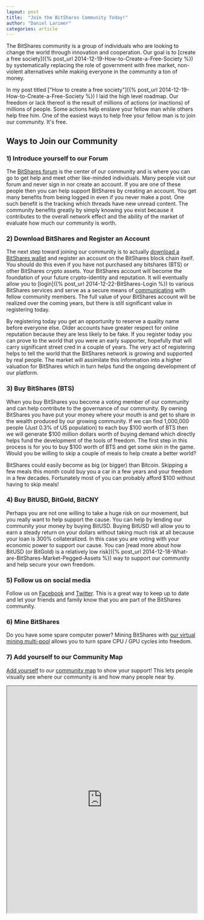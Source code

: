 ```yaml
---
layout: post
title:  "Join the BitShares Community Today!"
author: "Daniel Larimer"
categories: article
---
```


The BitShares community is a group of individuals who are looking to change the world through innovation and
cooperation.  Our goal is to [create a free society]({% post_url 2014-12-19-How-to-Create-a-Free-Society %}) by
systematically replacing the role of government with free market, non-violent alternatives while making everyone
in the community a ton of money.

In my post titled ["How to create a free society"]({% post_url 2014-12-19-How-to-Create-a-Free-Society %}) I laid the high level roadmap.  Our freedom or lack thereof is the result of millions of actions (or inactions) of millions of people.  Some actions help enslave your fellow man while others help free him.  One of the easiest ways to help free your fellow man is to join our community.  It's free. 

## Ways to Join our Community

### 1) Introduce yourself to our Forum

The [BitShares forum](https://bitsharestalk.org) is the center of our community and is where you can go to get help and meet other like-minded individuals.  Many people visit our forum and never sign in nor create an account.  If you are one of these people then you can help support BitShares by creating an account.  You get many benefits from being logged in even if you never make a post. One such benefit is the tracking which threads have new unread content.  The community benefits greatly by simply knowing you exist because it contributes to the overall network effect and the ability of the market of evaluate how much our community is worth.

### 2) Download BitShares and Register an Account

The next step toward joining our community is to actually [download a BitShares wallet](http://github.com/BitShares/bitshares/releases) and register an account on the BitShares block chain itself.  You should do this even if you have not purchased any bitshares (BTS) or other BitShares crypto assets.  Your BitShares account will become the foundation of your future crypto-identity and reputation.  It will eventually allow you to [login]({% post_url 2014-12-22-BitShares-Login %}) to various BitShares services and serve as a secure means of [communicating](todo/link_to_page_about_bitshares_mail) with fellow community members.   The full value of your BitShares account will be realized over the coming years, but there is still significant value in registering today.  


By registering today you get an opportunity to reserve a quality name before everyone else.  Older accounts have greater respect for online reputation because they are less likely to be fake.   If you register today you can prove to the world that you were an early supporter, hopefully that will carry significant street cred in a couple of years.   The very act of registering helps to tell the world that the BitShares network is growing and supported by real people.  The market will assimilate this information into a higher valuation for BitShares which in turn helps fund the ongoing development of our platform.

### 3) Buy BitShares (BTS) 

When you buy BitShares you become a voting member of our community and can help contribute to the governance of our community.  By owning BitShares you have put your money where your mouth is and get to share in the wealth produced by our growing community.   If we can find 1,000,000 people (Just 0.3% of US population) to each buy $100 worth of BTS then we will generate $100 million dollars worth of buying demand which directly helps fund the development of the tools of freedom.  The first step in this process is for you to buy $100 worth of BTS and get some skin in the game.  Would you be willing to skip a couple of meals to help create a better world?   

BitShares could easily become as big (or bigger) than Bitcoin. Skipping a few meals this month could buy you a car in a few years and your freedom in a few decades.   Fortunately most of you can probably afford $100 without having to skip meals!   

### 4) Buy BitUSD, BitGold, BitCNY 

Perhaps you are not one willing to take a huge risk on our movement, but you really want to help support the cause. You can help by lending our community your money by buying BitUSD.  Buying BitUSD will allow you to earn a steady return on your dollars without taking much risk at all because your loan is 300% collateralized.  In this case you are voting with your economic power to support our cause.  You can [read more about how BitUSD (or BitGold) is a relatively low risk]({% post_url 2014-12-18-What-are-BitShares-Market-Pegged-Assets %}) way to support our community and help secure your own freedom.

### 5) Follow us on social media

Follow us on [Facebook](http://www.facebook.com/officialbitshares) and [Twitter](http://www.twitter.com/_bitshares). This is a great way to keep up to date and let your friends and family know that you are part of the BitShares community. 

### 6)  Mine BitShares 

Do you have some spare computer power?  Mining BitShares with [our virtual mining multi-pool](http://www.minebitshares.com) allows you to turn spare CPU / GPU cycles into freedom.    

### 7) Add yourself to our Community Map

[Add yourself](https://www.zeemaps.com/map?group=1162907) to our [community map](http://www.zeemaps.com/view?shuttered=1&group=1162907&x=-80.400616&y=37.224179&z=15) to show your support!  This lets people visually see where our community is and how many people near by.

<iframe height="600px" width="100%" name="map" seamless="true" src="http://www.zeemaps.com/view?shuttered=1&group=1162907&x=-80.400616&y=37.224179&z=15"></iframe>

